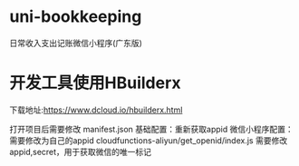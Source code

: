 # uni-bookkeeping
日常收入支出记账微信小程序(广东版)


# 开发工具使用HBuilderx
下载地址:https://www.dcloud.io/hbuilderx.html

打开项目后需要修改
manifest.json   基础配置：重新获取appid  微信小程序配置：需要修改为自己的appid
cloudfunctions-aliyun/get_openid/index.js   需要修改appid,secret，用于获取微信的唯一标记

